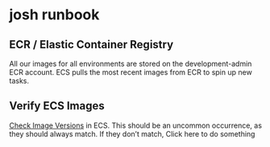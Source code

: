 # josh runbook

## ECR / Elastic Container Registry

All our images for all environments are stored on the development-admin ECR account. 
ECS pulls the most recent images from ECR to spin up new tasks.

## Verify ECS Images
[Check Image Versions](https://console.demo.transposit.com/mc/t/spackle/actions/check_most_recent) in ECS.
This should be an uncommon occurrence, as they should always match. 
If they don’t match, Click here to do something
